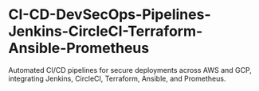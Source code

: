 # CI-CD-DevSecOps-Pipelines-Jenkins-CircleCI-Terraform-Ansible-Prometheus
Automated CI/CD pipelines for secure deployments across AWS and GCP, integrating Jenkins, CircleCI, Terraform, Ansible, and Prometheus.
